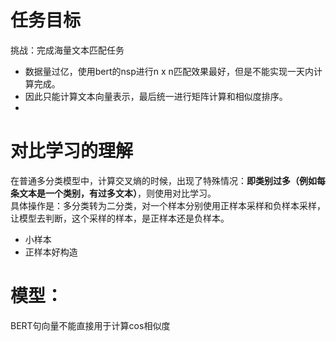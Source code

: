 # 任务目标
挑战：完成海量文本匹配任务 
- 数据量过亿，使用bert的nsp进行n x n匹配效果最好，但是不能实现一天内计算完成。
- 因此只能计算文本向量表示，最后统一进行矩阵计算和相似度排序。
- 

# 对比学习的理解
在普通多分类模型中，计算交叉熵的时候，出现了特殊情况：**即类别过多（例如每条文本是一个类别，有过多文本）**，则使用对比学习。     
具体操作是：多分类转为二分类，对一个样本分别使用正样本采样和负样本采样，让模型去判断，这个采样的样本，是正样本还是负样本。
- 小样本
- 正样本好构造

# 模型：
BERT句向量不能直接用于计算cos相似度
